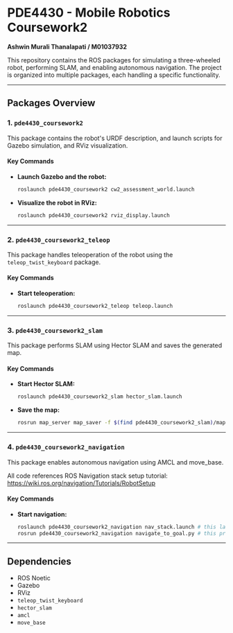 # PDE4430 - Mobile Robotics Coursework2

**Ashwin Murali Thanalapati / M01037932**

This repository contains the ROS packages for simulating a three-wheeled robot, performing SLAM, and enabling autonomous navigation. The project is organized into multiple packages, each handling a specific functionality.

---

## **Packages Overview**

### **1. `pde4430_coursework2`**
This package contains the robot's URDF description, and launch scripts for Gazebo simulation, and RViz visualization.

#### **Key Commands**
- **Launch Gazebo and the robot:**
  ```bash
  roslaunch pde4430_coursework2 cw2_assessment_world.launch
  ```
- **Visualize the robot in RViz:**
  ```bash
  roslaunch pde4430_coursework2 rviz_display.launch
  ```

---

### **2. `pde4430_coursework2_teleop`**
This package handles teleoperation of the robot using the `teleop_twist_keyboard` package.

#### **Key Commands**
- **Start teleoperation:**
  ```bash
  roslaunch pde4430_coursework2_teleop teleop.launch
  ```

---

### **3. `pde4430_coursework2_slam`**
This package performs SLAM using Hector SLAM and saves the generated map.

#### **Key Commands**
- **Start Hector SLAM:**
  ```bash
  roslaunch pde4430_coursework2_slam hector_slam.launch
  ```
- **Save the map:**
  ```bash
  rosrun map_server map_saver -f $(find pde4430_coursework2_slam)/maps/my_map
  ```

---

### **4. `pde4430_coursework2_navigation`**
This package enables autonomous navigation using AMCL and move_base.

All code references ROS Navigation stack setup tutorial: https://wiki.ros.org/navigation/Tutorials/RobotSetup

#### **Key Commands**
- **Start navigation:**
  ```bash
  roslaunch pde4430_coursework2_navigation nav_stack.launch # this launches the map and rviz
  rosrun pde4430_coursework2_navigation navigate_to_goal.py # this provides a goal to move_base to move the robot
  ```

---

## **Dependencies**
- ROS Noetic
- Gazebo
- RViz
- `teleop_twist_keyboard`
- `hector_slam`
- `amcl`
- `move_base`
